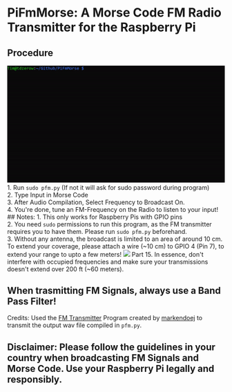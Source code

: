 # PiFmMorse: A Morse Code FM Radio Transmitter for the Raspberry Pi
## Procedure
<img src="demo.gif"/>
1. Run <code>sudo pfm.py</code> (If not it will ask for sudo password during program)
<br>
2. Type Input in Morse Code
<br>
3. After Audio Compilation, Select Frequency to Broadcast On.
<br>
4. You're done, tune an FM-Frequency on the Radio to listen to your input!
<br>
## Notes: 
1. This only works for Raspberry Pis with GPIO pins
<br>
2. You need <code>sudo</code> permissions to run this program, as the FM transmitter requires you to have them. Please run <code>sudo pfm.py</code> beforehand.
<br>
3. Without any antenna, the broadcast is limited to an area of around 10 cm. To extend your coverage, please attach a wire (~10 cm) to GPIO 4 (Pin 7), to extend your range to upto a few meters!
<img src="setup.jpg/>
<br>
4. When doing FM Transmissions, always apply a Band-Pass Filter to prevent transmission leaks in the harmonics. 
<br>
5. Last but not least, make sure to follow FM transmissions guidelines for unlicensed transmission. If you are from the United States, read the FCC guidelines on Low Power Radio, <a href="https://www.fcc.gov/media/radio/low-power-radio-general-information" target="__blank"> Part 15</a>. In essence, don't interfere with occupied frequencies and make sure your transmissions doesn't extend over 200 ft (~60 meters).

## When trasmitting FM Signals, always use a Band Pass Filter!
Credits: Used the [FM Transmitter](https://github.com/markondej/fm_transmitter) Program created by [markendoej](https://github.com/markondej) to transmit the output wav file compiled in <code>pfm.py</code>.
## Disclaimer: Please follow the guidelines in your country when broadcasting FM Signals and Morse Code. Use your Raspberry Pi legally and responsibly. 



